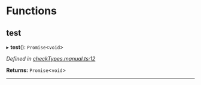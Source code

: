 

# Functions

<a id="test"></a>

##  test

▸ **test**(): `Promise`<`void`>

*Defined in [checkTypes.manual.ts:12](https://github.com/polkadot-js/api/blob/9b4f42b/packages/api/src/checkTypes.manual.ts#L12)*

**Returns:** `Promise`<`void`>

___

